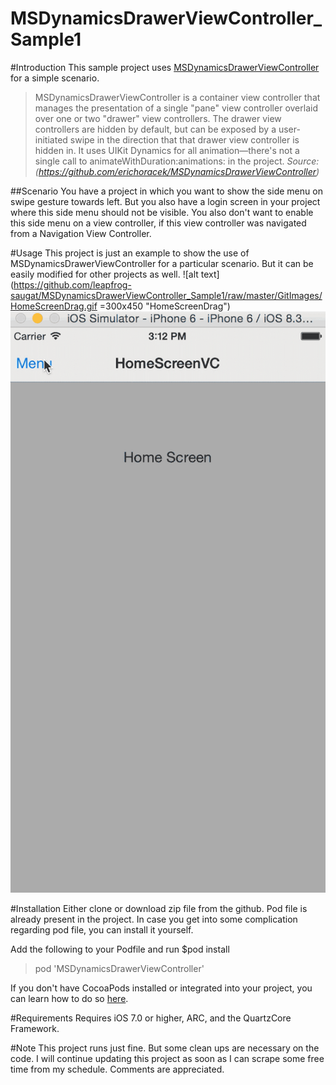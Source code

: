 # MSDynamicsDrawerViewController_Sample1
#Introduction
This sample project uses [MSDynamicsDrawerViewController](https://github.com/erichoracek/MSDynamicsDrawerViewController) for a simple scenario. 
>MSDynamicsDrawerViewController is a container view controller that manages the presentation of a single "pane" view controller overlaid over one or two "drawer" view controllers. The drawer view controllers are hidden by default, but can be exposed by a user-initiated swipe in the direction that that drawer view controller is hidden in. It uses UIKit Dynamics for all animation—there's not a single call to animateWithDuration:animations: in the project.
>_Source: (https://github.com/erichoracek/MSDynamicsDrawerViewController)_

##Scenario
You have a project in which you want to show the side menu on swipe gesture towards left. But you also have a login screen in your project where this side menu should not be visible. You also don't want to enable this side menu on a view controller, if this view controller was navigated from a Navigation View Controller.

#Usage
This project is just an example to show the use of MSDynamicsDrawerViewController for a particular scenario. But it can be easily modified for other projects as well.
![alt text](https://github.com/leapfrog-saugat/MSDynamicsDrawerViewController_Sample1/raw/master/GitImages/HomeScreenDrag.gif =300x450 "HomeScreenDrag")
![alt text](https://github.com/leapfrog-saugat/MSDynamicsDrawerViewController_Sample1/raw/master/GitImages/RedGreen.gif "RedGreen")

#Installation
Either clone or download zip file from the github. Pod file is already present in the project. In case you get into some complication regarding pod file, you can install it yourself.

Add the following to your Podfile and run $pod install

>pod 'MSDynamicsDrawerViewController'

If you don't have CocoaPods installed or integrated into your project, you can learn how to do so [here](https://cocoapods.org).

#Requirements
Requires iOS 7.0 or higher, ARC, and the QuartzCore Framework.

#Note
This project runs just fine. But some clean ups are necessary on the code. I will continue updating this project as soon as I can scrape some free time from my schedule. Comments are appreciated.
